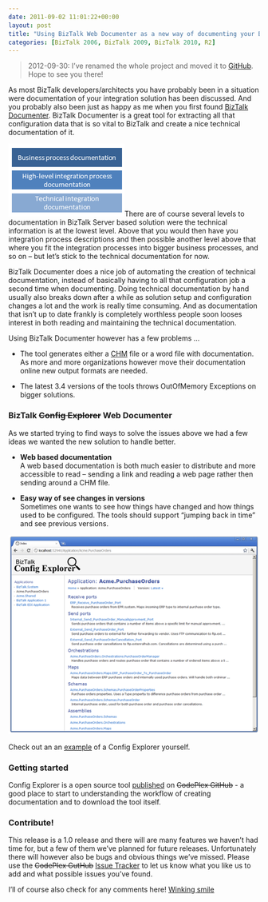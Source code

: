 ```yaml
---
date: 2011-09-02 11:01:22+00:00
layout: post
title: "Using BizTalk Web Documenter as a new way of documenting your BizTalk solutions"
categories: [BizTalk 2006, BizTalk 2009, BizTalk 2010, R2]
---
```


> 2012-09-30: I’ve renamed the whole project and moved it to [GitHub](https://github.com/riha/btswebdoc). Hope to see you there!

As most BizTalk developers/architects you have probably been in a situation were documentation of your integration solution has been discussed. And you probably also been just as happy as me when you first found [BizTalk Documenter](http://biztalkdocumenter.codeplex.com/). BizTalk Documenter is a great tool for extracting all that configuration data that is so vital to BizTalk and create a nice technical documentation of it.

![documentation levels](../assets/2011/09/documentation-levels.png)There are of course several levels to documentation in BizTalk Server based solution were the technical information is at the lowest level. Above that you would then have you integration process descriptions and then possible another level above that where you fit the integration processes into bigger business processes, and so on – but let’s stick to the technical documentation for now.

BizTalk Documenter does a nice job of automating the creation of technical documentation, instead of basically having to all that configuration job a second time when documenting. Doing technical documentation by hand usually also breaks down after a while as solution setup and configuration changes a lot and the work is really time consuming. And as documentation that isn’t up to date frankly is completely worthless people soon looses interest in both reading and maintaining the technical documentation.

Using BizTalk Documenter however has a few problems …
  
  * The tool generates either a [CHM](http://en.wikipedia.org/wiki/Microsoft_Compiled_HTML_Help) file or a word file with documentation. As more and more organizations however move their documentation online new output formats are needed. 
   
  * The latest 3.4 versions of the tools throws OutOfMemory Exceptions on bigger solutions. 

### BizTalk <strike>Config Explorer</strike> Web Documenter ###

As we started trying to find ways to solve the issues above we had a few ideas we wanted the new solution to handle better.

  * **Web based documentation**  
A web based documentation is both much easier to distribute and more accessible to read – sending a link and reading a web page rather then sending around a CHM file. 

  * **Easy way of see changes in versions**  
Sometimes one wants to see how things have changed and how things used to be configured. The tools should support “jumping back in time” and see previous versions. 
 
[![config explorer](../assets/2011/09/config-explorer.png)](http://demo.configexplorer.com/)

Check out an an [example](http://demo.btswebdoc.com) of a Config Explorer yourself.

### Getting started ###

Config Explorer is a open source tool [published](https://github.com/riha/btswebdoc) on <strike>CodePlex GitHub</strike> - a good place to start to understanding the workflow of creating documentation and to download the tool itself.

### Contribute! ###

This release is a 1.0 release and there will are many features we haven’t had time for, but a few of them we’ve planned for future releases. Unfortunately there will however also be bugs and obvious things we’ve missed. Please use the <strike>CodePlex GutHub</strike> [Issue Tracker](https://github.com/riha/btswebdoc/issues) to let us know what you like us to add and what possible issues you’ve found.

 

I’ll of course also check for any comments here! [Winking smile](../assets/2011/09/wlEmoticon-winkingsmile.png)
